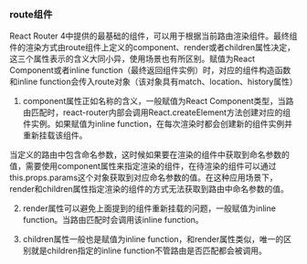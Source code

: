 ### route组件

React Router 4中提供的最基础的组件，可以用于根据当前路由渲染组件。最终组件的渲染方式由route组件上定义的component、render或者children属性决定，这三个属性表示的含义大同小异，使用场景也有所区别。赋值为React Component或者inline function（最终返回组件实例）时，对应的组件构造函数和inline function会传入route对象（该对象具有match、location、history属性）

1. component属性正如名称的含义，一般赋值为React Component类型，当路由匹配时，react-router内部会调用React.createElement方法创建对应的组件实例。如果赋值为inline function，在每次渲染时都会创建新的组件实例并重新挂载该组件。

当定义的路由中包含命名参数，这时候如果要在渲染的组件中获取到命名参数的值，需要使用component属性来指定渲染的组件，在待渲染的组件可以通过this.props.params这个对象获取到对应命名参数的值。在这种应用场景下，render和children属性指定渲染的组件的方式无法获取到路由中命名参数的值。

2. render属性可以避免上面提到的组件重新挂载的问题，一般赋值为inline function。当路由匹配时会调用该inline function。

3. children属性一般也是赋值为inline function，和render属性类似，唯一的区别就是children指定的inline function不管路由是否匹配都会被调用。